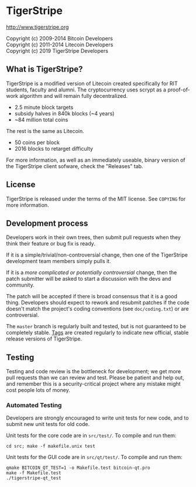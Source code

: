 TigerStripe
================================

http://www.tigerstripe.org

Copyright (c) 2009-2014 Bitcoin Developers<br/>
Copyright (c) 2011-2014 Litecoin Developers<br/>
Copyright (c) 2019 TigerStripe Developers<br/>

What is TigerStripe?
----------------

TigerStripe is a modified version of Litecoin created specifically for RIT students, faculty and alumni. The cryptocurrency uses scrypt as a proof-of-work algorithm and will remain fully decentralized.
 - 2.5 minute block targets
 - subsidy halves in 840k blocks (~4 years)
 - ~84 million total coins

The rest is the same as Litecoin.
 - 50 coins per block
 - 2016 blocks to retarget difficulty

For more information, as well as an immediately useable, binary version of
the TigerStripe client sofware, check the "Releases" tab.

License
-------

TigerStripe is released under the terms of the MIT license. See `COPYING` for more
information.

Development process
-------------------

Developers work in their own trees, then submit pull requests when they think
their feature or bug fix is ready.

If it is a simple/trivial/non-controversial change, then one of the TigerStripe
development team members simply pulls it.

If it is a *more complicated or potentially controversial* change, then the patch
submitter will be asked to start a discussion with the devs and community.

The patch will be accepted if there is broad consensus that it is a good thing.
Developers should expect to rework and resubmit patches if the code doesn't
match the project's coding conventions (see `doc/coding.txt`) or are
controversial.

The `master` branch is regularly built and tested, but is not guaranteed to be
completely stable. [Tags](https://github.com/tigerstripe-project/tigerstripe/tags) are created
regularly to indicate new official, stable release versions of TigerStripe.

Testing
-------

Testing and code review is the bottleneck for development; we get more pull
requests than we can review and test. Please be patient and help out, and
remember this is a security-critical project where any mistake might cost people
lots of money.

### Automated Testing

Developers are strongly encouraged to write unit tests for new code, and to
submit new unit tests for old code.

Unit tests for the core code are in `src/test/`. To compile and run them:

    cd src; make -f makefile.unix test

Unit tests for the GUI code are in `src/qt/test/`. To compile and run them:

    qmake BITCOIN_QT_TEST=1 -o Makefile.test bitcoin-qt.pro
    make -f Makefile.test
    ./tigerstripe-qt_test


